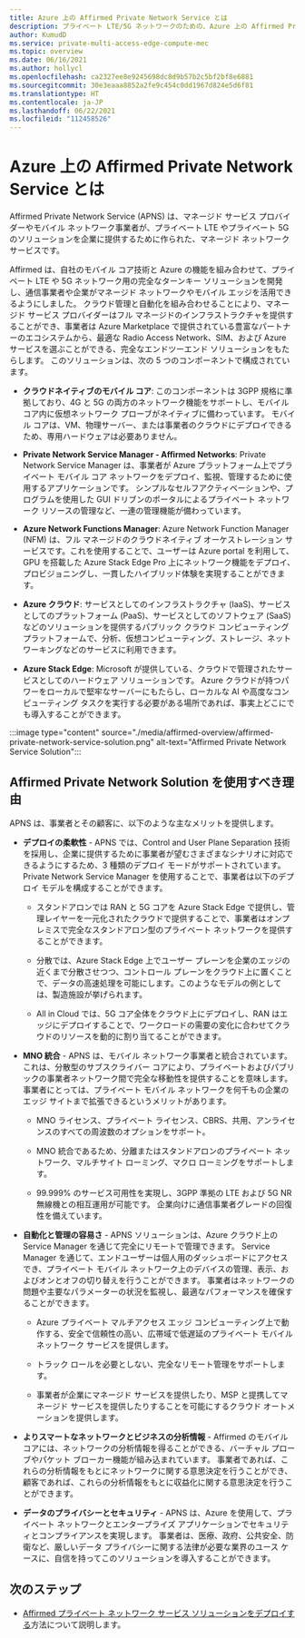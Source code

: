 ```yaml
---
title: Azure 上の Affirmed Private Network Service とは
description: プライベート LTE/5G ネットワークのための、Azure 上の Affirmed Private Network Service について説明します。
author: KumudD
ms.service: private-multi-access-edge-compute-mec
ms.topic: overview
ms.date: 06/16/2021
ms.author: hollycl
ms.openlocfilehash: ca2327ee8e9245698dc8d9b57b2c5bf2bf8e6881
ms.sourcegitcommit: 30e3eaaa8852a2fe9c454c0dd1967d824e5d6f81
ms.translationtype: HT
ms.contentlocale: ja-JP
ms.lasthandoff: 06/22/2021
ms.locfileid: "112458526"
---
```

# <a name="what-is-affirmed-private-network-service-on-azure"></a>Azure 上の Affirmed Private Network Service とは

Affirmed Private Network Service (APNS) は、マネージド サービス プロバイダーやモバイル ネットワーク事業者が、プライベート LTE やプライベート 5G のソリューションを企業に提供するために作られた、マネージド ネットワーク サービスです。

Affirmed は、自社のモバイル コア技術と Azure の機能を組み合わせて、プライベート LTE や 5G ネットワーク用の完全なターンキー ソリューションを開発し、通信事業者や企業がマネージド ネットワークやモバイル エッジを活用できるようにしました。 クラウド管理と自動化を組み合わせることにより、マネージド サービス プロバイダーはフル マネージドのインフラストラクチャを提供することができ、事業者は Azure Marketplace で提供されている豊富なパートナーのエコシステムから、最適な Radio Access Network、SIM、および Azure サービスを選ぶことができる、完全なエンドツーエンド ソリューションをもたらします。 このソリューションは、次の 5 つのコンポーネントで構成されています。

- **クラウドネイティブのモバイル コア**: このコンポーネントは 3GPP 規格に準拠しており、4G と 5G の両方のネットワーク機能をサポートし、モバイル コア内に仮想ネットワーク プローブがネイティブに備わっています。 モバイル コアは、VM、物理サーバー、または事業者のクラウドにデプロイできるため、専用ハードウェアは必要ありません。

- **Private Network Service Manager - Affirmed Networks**: Private Network Service Manager は、事業者が Azure プラットフォーム上でプライベート モバイル コア ネットワークをデプロイ、監視、管理するために使用するアプリケーションです。 シンプルなセルフアクティベーションや、プログラムを使用した GUI ドリブンのポータルによるプライベート ネットワーク リソースの管理など、一連の管理機能が備わっています。

- **Azure Network Functions Manager**: Azure Network Function Manager (NFM) は、フル マネージドのクラウドネイティブ オーケストレーション サービスです。これを使用することで、ユーザーは Azure portal を利用して、GPU を搭載した Azure Stack Edge Pro 上にネットワーク機能をデプロイ、プロビジョニングし、一貫したハイブリッド体験を実現することができます。

- **Azure クラウド**: サービスとしてのインフラストラクチャ (IaaS)、サービスとしてのプラットフォーム (PaaS)、サービスとしてのソフトウェア (SaaS) などのソリューションを提供するパブリック クラウド コンピューティング プラットフォームで、分析、仮想コンピューティング、ストレージ、ネットワーキングなどのサービスに利用できます。

- **Azure Stack Edge**: Microsoft が提供している、クラウドで管理されたサービスとしてのハードウェア ソリューションです。 Azure クラウドが持つパワーをローカルで堅牢なサーバーにもたらし、ローカルな AI や高度なコンピューティング タスクを実行する必要がある場所であれば、事実上どこにでも導入することができます。


:::image type="content" source="./media/affirmed-overview/affirmed-private-network-service-solution.png" alt-text="Affirmed Private Network Service Solution":::

## <a name="why-use-the-affirmed-private-network-solution"></a>Affirmed Private Network Solution を使用すべき理由
APNS は、事業者とその顧客に、以下のような主なメリットを提供します。

- **デプロイの柔軟性** - APNS では、Control and User Plane Separation 技術を採用し、企業に提供するために事業者が望むさまざまなシナリオに対応できるようにするため、3 種類のデプロイ モードがサポートされています。 Private Network Service Manager を使用することで、事業者は以下のデプロイ モデルを構成することができます。

    - スタンドアロンでは RAN と 5G コアを Azure Stack Edge で提供し、管理レイヤーを一元化されたクラウドで提供することで、事業者はオンプレミスで完全なスタンドアロン型のプライベート ネットワークを提供することができます。

    - 分散では、Azure Stack Edge 上でユーザー プレーンを企業のエッジの近くまで分散させつつ、コントロール プレーンをクラウド上に置くことで、データの高速処理を可能にします。このようなモデルの例としては、製造施設が挙げられます。

    - All in Cloud では、5G コア全体をクラウド上にデプロイし、RAN はエッジにデプロイすることで、ワークロードの需要の変化に合わせてクラウドのリソースを動的に割り当てることができます。

- **MNO 統合** - APNS は、モバイル ネットワーク事業者と統合されています。これは、分散型のサブスクライバー コアにより、プライベートおよびパブリックの事業者ネットワーク間で完全な移動性を提供することを意味します。 事業者にとっては、プライベート モバイル ネットワークを何千もの企業のエッジ サイトまで拡張できるというメリットがあります。

    - MNO ライセンス、プライベート ライセンス、CBRS、共用、アンライセンスのすべての周波数のオプションをサポート。

    - MNO 統合であるため、分離またはスタンドアロンのプライベート ネットワーク、マルチサイト ローミング、マクロ ローミングをサポートします。

    - 99.999% のサービス可用性を実現し、3GPP 準拠の LTE および 5G NR 無線機との相互運用が可能です。 企業向けに通信事業者グレードの回復性を備えています。

- **自動化と管理の容易さ** - APNS ソリューションは、Azure クラウド上の Service Manager を通じて完全にリモートで管理できます。 Service Manager を通じて、エンドユーザーは個人用のダッシュボードにアクセスでき、プライベート モバイル ネットワーク上のデバイスの管理、表示、およびオンとオフの切り替えを行うことができます。 事業者はネットワークの問題や主要なパラメーターの状況を監視し、最適なパフォーマンスを確保することができます。

    - Azure プライベート マルチアクセス エッジ コンピューティング上で動作する、安全で信頼性の高い、広帯域で低遅延のプライベート モバイル ネットワーク サービスを提供します。

    - トラック ロールを必要としない、完全なリモート管理をサポートします。

    - 事業者が企業にマネージド サービスを提供したり、MSP と提携してマネージド サービスを提供したりすることを可能にするクラウド オートメーションを提供します。

- **よりスマートなネットワークとビジネスの分析情報** - Affirmed のモバイル コアには、ネットワークの分析情報を得ることができる、バーチャル プローブやパケット ブローカー機能が組み込まれています。 事業者であれば、これらの分析情報をもとにネットワークに関する意思決定を行うことができ、顧客であれば、これらの分析情報をもとに収益化に関する意思決定を行うことができます。

- **データのプライバシーとセキュリティ** - APNS は、Azure を使用して、プライベート ネットワークとエンタープライズ アプリケーションでセキュリティとコンプライアンスを実現します。 事業者は、医療、政府、公共安全、防衛など、厳しいデータ プライバシーに関する法律が必要な業界のユース ケースに、自信を持ってこのソリューションを導入することができます。

## <a name="next-steps"></a>次のステップ
- [Affirmed プライベート ネットワーク サービス ソリューションをデプロイする](deploy-affirmed-private-network-service-solution.md)方法について説明します。



